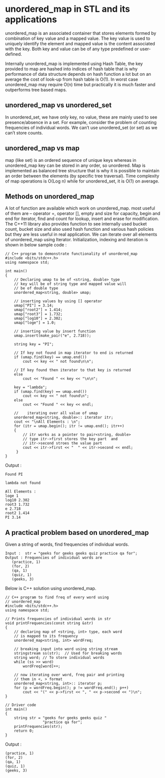 # unordered_map in STL and its applications
unordered_map is an associated container that stores elements formed by combination of key value and a mapped value. The key value is used to uniquely identify the element and mapped value is the content associated with the key. Both key and value can be of any type predefined or user-defined.

Internally unordered_map is implemented using Hash Table, the key provided to map are hashed into indices of hash table that is why performance of data structure depends on hash function a lot but on an average the cost of look-up from hash table is O(1). In worst case unordered_map may require O(n) time but practically it is much faster and outperforms tree based maps.

## unordered_map vs unordered_set 
In unordered_set, we have only key, no value, these are mainly used to see presence/absence in a set. For example, consider the problem of counting frequencies of individual words. We can’t use unordered_set (or set) as we can’t store counts.

## unordered_map vs map
map (like set) is an ordered sequence of unique keys whereas in unordered_map key can be stored in any order, so unordered.
Map is implemented as balanced tree structure that is why it is possible to maintain an order between the elements (by specific tree traversal). Time complexity of map operations is O(Log n) while for unordered_set, it is O(1) on average.

## Methods on unordered_map
A lot of function are available which work on unordered_map. most useful of them are – operator =, operator [], empty and size for capacity, begin and end for iterator, find and count for lookup, insert and erase for modification.
The C++11 library also provides function to see internally used bucket count, bucket size and also used hash function and various hash policies but they are less useful in real application.
We can iterate over all elements of unordered_map using Iterator. Initialization, indexing and iteration is shown in below sample code :

    // C++ program to demonstrate functionality of unordered_map
    #include <bits/stdc++.h>
    using namespace std;
     
    int main()
    {
        // Declaring umap to be of <string, double> type
        // key will be of string type and mapped value will
        // be of double type
        unordered_map<string, double> umap;
     
        // inserting values by using [] operator
        umap["PI"] = 3.14;
        umap["root2"] = 1.414;
        umap["root3"] = 1.732;
        umap["log10"] = 2.302;
        umap["loge"] = 1.0;
     
        // inserting value by insert function
        umap.insert(make_pair("e", 2.718));
     
        string key = "PI";
     
        // If key not found in map iterator to end is returned
        if (umap.find(key) == umap.end())
            cout << key << " not found\n\n";
     
        // If key found then iterator to that key is returned
        else
            cout << "Found " << key << "\n\n";
     
        key = "lambda";
        if (umap.find(key) == umap.end())
            cout << key << " not found\n";
        else
            cout << "Found " << key << endl;
     
        //    iterating over all value of umap
        unordered_map<string, double>:: iterator itr;
        cout << "\nAll Elements : \n";
        for (itr = umap.begin(); itr != umap.end(); itr++)
        {
            // itr works as a pointer to pair<string, double>
            // type itr->first stores the key part  and
            // itr->second stroes the value part
            cout << itr->first << "  " << itr->second << endl;
         }
    }

Output :

    Found PI
     
    lambda not found
     
    All Elements : 
    loge 1
    log10 2.302
    root3 1.732
    e 2.718
    root2 1.414
    PI 3.14

## A practical problem based on unordered_map
Given a string of words, find frequencies of individual words.

    Input :  str = "geeks for geeks geeks quiz practice qa for";
    Output : Frequencies of individual words are
       (practice, 1)
       (for, 2)
       (qa, 1)
       (quiz, 1)
       (geeks, 3)
Below is C++ solution using unordered_map.

    // C++ program to find freq of every word using
    // unordered_map
    #include <bits/stdc++.h>
    using namespace std;
     
    // Prints frequencies of individual words in str
    void printFrequencies(const string &str)
    {
        // declaring map of <string, int> type, each word
        // is mapped to its frequency
        unordered_map<string, int> wordFreq;
     
        // breaking input into word using string stream
        stringstream ss(str);  // Used for breaking words
        string word; // To store individual words
        while (ss >> word)
            wordFreq[word]++;
     
        // now iterating over word, freq pair and printing
        // them in <, > format
        unordered_map<string, int>:: iterator p;
        for (p = wordFreq.begin(); p != wordFreq.end(); p++)
            cout << "(" << p->first << ", " << p->second << ")\n";
    }
     
    // Driver code
    int main()
    {
        string str = "geeks for geeks geeks quiz "
                     "practice qa for";
        printFrequencies(str);
        return 0;
    }

Output :

    (practice, 1)
    (for, 2)
    (qa, 1)
    (quiz, 1)
    (geeks, 3)
